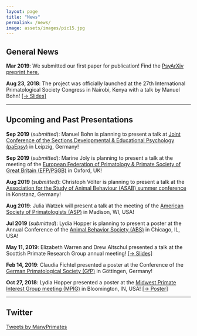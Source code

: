 ```yaml
---
layout: page
title: "News"
permalink: /news/
image: assets/images/pic15.jpg
---
```


## General News

**Mar 2019**: We submitted our first paper for publication! Find the [PsyArXiv preprint here.](https://psyarxiv.com/3xu7q/)

**Aug 23, 2018**: The project was officially launched at the 27th International Primatological Society Congress in Nairobi, Kenya with a talk by Manuel Bohn! [[&rarr;&nbsp;Slides]](/assets/conferences/IPS2018_Bohn.pdf)

***

## Upcoming and Past Presentations

**Sep 2019** (*submitted*): Manuel Bohn is planning to present a talk at [Joint Conference of the Sections Developmental & Educational Psychology (paEpsy)](http://paepsy-meeting.de/) in Leipzig, Germany!

**Sep 2019** (*submitted*): Marine Joly is planning to present a talk at the meeting of the [European Federation of Primatology & Primate Society of Great Britain (EFP/PSGB)](https://www.efp-psgb2019.com/) in Oxford, UK!

**Aug 2019** (*submitted*): Christoph Völter is planning to present a talk at the [Association for the Study of Animal Behaviour (ASAB) summer conference](https://www.uni-konstanz.de/asab-summer-2019/) in Konstanz, Germany!

**Aug 2019**: Julia Watzek will present a talk at the meeting of the [American Society of Primatologists (ASP)](https://asp.org/meetings/conference.cfm) in Madison, WI, USA!

**Jul 2019** (*submitted*): Lydia Hopper is planning to present a poster at the Annual Conference of the [Animal Behavior Society (ABS)](http://www.animalbehaviorsociety.org/2019/) in Chicago, IL, USA!

**May 11, 2019**: Elizabeth Warren and Drew Altschul presented a talk at the Scottish Primate Research Group annual meeting! [[&rarr;&nbsp;Slides]](/assets/conferences/SPRG2019_Warren_Altschul.pdf)

**Feb 14, 2019**: Claudia Fichtel presented a poster at the Conference of the [German Primatological Society (GfP)](https://www.gf-primatologie.de/english/meetings) in Göttingen, Germany! 

**Oct 27, 2018**: Lydia Hopper presented a poster at the [Midwest Primate Interest Group meeting (MPIG)](https://midwestprimates.org) in Bloomington, IN, USA! [[&rarr; Poster]](/assets/conferences/MPIG2018_Hopper.pdf)

***

## Twitter

<a class="twitter-timeline" data-width="400" data-height="600" data-theme="light" data-link-color="#1AA82B" href="https://twitter.com/ManyPrimates?ref_src=twsrc%5Etfw">Tweets by ManyPrimates</a> <script async src="https://platform.twitter.com/widgets.js" charset="utf-8"></script>


